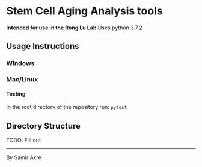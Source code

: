 # Stem Cell Aging Analysis tools
__Intended for use in the Rong Lu Lab__
Uses python 3.7.2

## Usage Instructions

### Windows

### Mac/Linux
#### Testing
In the root directory of the repository run: `pytest`

## Directory Structure
TODO: Fill out

---
By Samir Akre
 